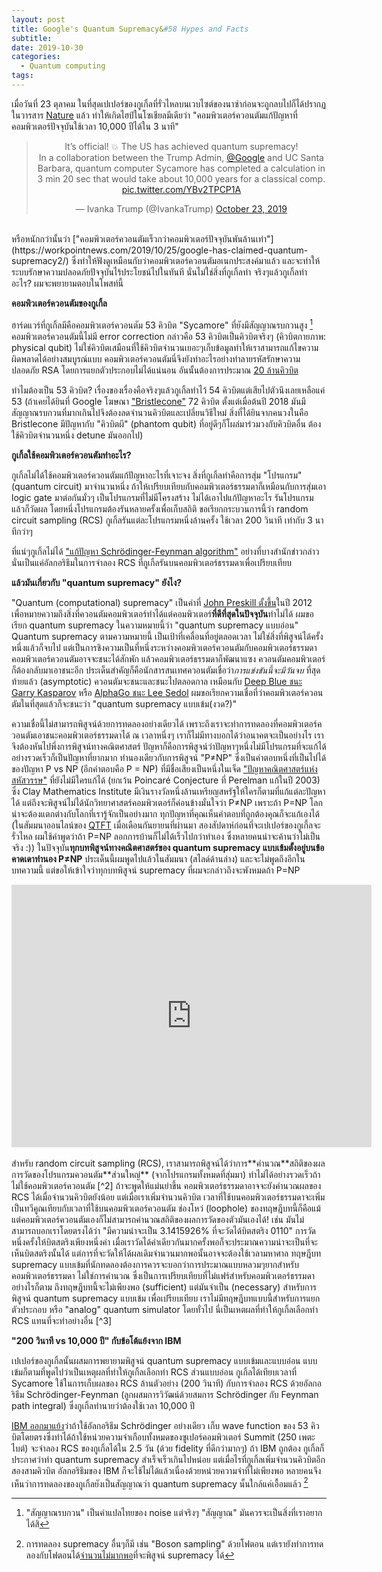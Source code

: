 ```yaml
---
layout: post
title: Google's Quantum Supremacy&#58 Hypes and Facts
subtitle:
date: 2019-10-30
categories:
  - Quantum computing
tags:
---
```


เมื่อวันที่ 23 ตุลาคม ในที่สุดเปเปอร์ของกูเกิ้ลที่รั่วไหลบนเวบไซต์ของนาซ่าก่อนจะถูกลบไปก็ได้ปรากฏในวารสาร
[Nature](https://www.nature.com/articles/s41586-019-1666-5) แล้ว ทำให้เกิดไฮป์ในโซเชียลมีเดียว่า "คอมพิวเตอร์ควอนตัมแก้ปัญหาที่คอมพิวเตอร์ปัจจุบันใช้เวลา 10,000 ปีได้ใน 3 นาที"

<center>
<blockquote class="twitter-tweet"><p lang="en" dir="ltr">It’s official! 💥 The US has achieved quantum supremacy! <br>In a collaboration between the Trump Admin, <a href="https://twitter.com/Google?ref_src=twsrc%5Etfw">@Google</a> and UC Santa Barbara, quantum computer Sycamore has completed a calculation in 3 min 20 sec that would take about 10,000 years for a classical comp. <a href="https://t.co/YBv2TPCP1A">pic.twitter.com/YBv2TPCP1A</a></p>&mdash; Ivanka Trump (@IvankaTrump) <a href="https://twitter.com/IvankaTrump/status/1186987509609385988?ref_src=twsrc%5Etfw">October 23, 2019</a></blockquote> <script async src="https://platform.twitter.com/widgets.js" charset="utf-8"></script>
</center>

<br>
หรือหนักกว่านั้นว่า ["คอมพิวเตอร์ควอนตัมเร็วกว่าคอมพิวเตอร์ปัจจุบันพันล้านเท่า"](https://workpointnews.com/2019/10/25/google-has-claimed-quantum-supremacy2/) ซึ่งทำให้ฟังดูเหมือนกับว่าคอมพิวเตอร์ควอนตัมอเนกประสงค์มาแล้ว และจะทำให้ระบบรักษาความปลอดภัยปัจจุบันไร้ประโยชน์ไปในทันที นั่นไม่ใช่สิ่งที่กูเกิ้ลทำ จริงๆแล้วกูเกิ้ลทำอะไร? ผมจะพยายามตอบในโพสท์นี้

**คอมพิวเตอร์ควอนตัมของกูเกิ้ล**

ฮาร์ดแวร์ที่กูเกิ้ลมีคือคอมพิวเตอร์ควอนตัม 53 คิวบิต "Sycamore" ที่ยังมีสัญญาณรบกวนสูง [^1] คอมพิวเตอร์ควอนตัมนี้ไม่มี error correction กล่าวคือ 53 คิวบิตเป็นคิวบิตจริงๆ (คิวบิตกายภาพ: physical qubit) ไม่ใช่คิวบิตเสมือนที่ใช้คิวบิตจำนวนเยอะๆเก็บข้อมูลทำให้เราสามารถแก้ไขความผิดพลาดได้อย่างสมบูรณ์แบบ คอมพิวเตอร์ควอนตัมนี่จึงยังทำอะไรอย่างทำลายรหัสรักษาความปลอดภัย RSA โดยการแยกตัวประกอบไม่ได้แน่นอน อันนั้นต้องการประมาณ [20 ล้านคิวบิต](https://arxiv.org/abs/1905.09749)

ทำไมต้องเป็น 53 คิวบิต? เรื่องของเรื่องคือจริงๆแล้วกูเกิ้ลทำไว้ 54 คิวบิตแต่เสียไปตัวนึงเลยเหลือแค่ 53 (ถ้าเคยได้ยินที่ Google โฆษณา ["Bristlecone"](https://ai.googleblog.com/2018/03/a-preview-of-bristlecone-googles-new.html)  72 คิวบิต  ตั้งแต่เมื่อต้นปี 2018 มันมีสัญญาณรบกวนที่มากเกินไปจึงต้องลดจำนวนคิวบิตและเปลี่ยนวิธีใหม่ สิ่งที่ได้ยินจากคนวงในคือ Bristlecone มีปัญหากับ "คิวบิตผี" (phantom qubit) ที่อยู่ดีๆก็โผล่มาร่วมวงกับคิวบิตอื่น ต้องใช้คิวบิตจำนวนหนึ่ง detune มันออกไป)

**กูเกิ้ลใช้คอมพิวเตอร์ควอนตัมทำอะไร?**

กูเกิ้ลไม่ได้ใช้คอมพิวเตอร์ควอนตัมแก้ปัญหาอะไรที่เจาะจง สิ่งที่กูเกิ้ลทำคือการสุ่ม "โปรแกรม" (quantum circuit) มาจำนวนหนึ่ง  ถ้าให้เปรียบเทียบกับคอมพิวเตอร์ธรรมดาก็เหมือนกับการสุ่มเอา logic gate มาต่อกันมั่วๆ เป็นโปรแกรมที่ไม่มีโครงสร้าง ไม่ได้เอาไปแก้ปัญหาอะไร รันโปรแกรมแล้วก็วัดผล โดยหนึ่งโปรแกรมต้องรันหลายครั้งเพื่อเก็บสถิติ ขอเรียกกระบวนการนี้ว่า random circuit sampling (RCS)  กูเกิ้ลรันแต่ละโปรแกรมหนึ่งล้านครั้ง ใช้เวลา 200 วินาที เท่ากับ 3 นาทีกว่าๆ

ที่แน่ๆกูเกิ้ลไม่ได้ ["แก้ปัญหา Schrödinger-Feynman algorithm"](https://workpointnews.com/2019/10/25/google-has-claimed-quantum-supremacy2/) อย่างที่บางสำนักข่าวกล่าว นั่นเป็นแค่อัลกอริธึมในการจำลอง RCS ที่กูเกิ้ลรันบนคอมพิวเตอร์ธรรมดาเพื่อเปรียบเทียบ

**แล้วมันเกี่ยวกับ "quantum supremacy" ยังไง?**

"Quantum (computational) supremacy" เป็นคำที่ [John Preskill ตั้งขึ้น](https://www.quantamagazine.org/john-preskill-explains-quantum-supremacy-20191002/)ในปี 2012 เพื่อหมายความถึงสิ่งที่ควอนตัมคอมพิวเตอร์ทำได้แต่คอมพิวเตอร์**ที่ดีที่สุดในปัจจุบัน**ทำไม่ได้ ผมขอเรียก quantum supremacy ในความหมายนี้ว่า "quantum supremacy แบบอ่อน" Quantum supremacy ตามความหมายนี้ เป็นเป้าที่เคลื่อนที่อยู่ตลอดเวลา ไม่ใช่สิ่งที่พิสูจน์ได้ครั้งหนึ่งแล้วก็จบไป แต่เป็นการชิงความเป็นที่หนึ่งระหว่างคอมพิวเตอร์ควอนตัมกับคอมพิวเตอร์ธรรมดา คอมพิวเตอร์ควอนตัมอาจจะชนะได้สักพัก แล้วคอมพิวเตอร์ธรรมดาก็พัฒนาแซง ควอนตัมคอมพิวเตอร์ก็ต้องกลับมาเอาชนะอีก
ประเด็นสำคัญก็คือนักสารสนเทศควอนตัมเชื่อว่า*การแข่งขันนี้จะมีวันจบ* ที่สุดท้ายแล้ว (asymptotic) ควอนตัมจะชนะและชนะไปตลอดกาล เหมือนกับ [Deep Blue ชนะ Garry Kasparov](https://en.wikipedia.org/wiki/Deep_Blue_versus_Garry_Kasparov) หรือ [AlphaGo ชนะ Lee Sedol](https://en.wikipedia.org/wiki/AlphaGo_versus_Lee_Sedol) ผมขอเรียกความเชื่อที่ว่าคอมพิวเตอร์ควอนตัมในที่สุดแล้วก็จะชนะว่า "quantum supremacy แบบเข้ม(งวด?)"

ความเชื่อนี้ไม่สามารถพิสูจน์ด้วยการทดลองอย่างเดียวได้ เพราะถึงเราจะทำการทดลองที่คอมพิวเตอร์ควอนตัมเอาชนะคอมพิวเตอร์ธรรมดาได้ ณ เวลาหนึ่งๆ เราก็ไม่มีทางบอกได้ว่าอนาคตจะเป็นอย่างไร เราจึงต้องหันไปพึ่งการพิสูจน์ทางคณิตศาสตร์
ปัญหาก็คือการพิสูจน์ว่าปัญหาๆหนึ่งไม่มีโปรแกรมที่จะแก้ได้อย่างรวดเร็วก็เป็นปัญหาที่ยากมาก ทำนองเดียวกับการพิสูจน์ "P≠NP" ซึ่งเป็นคำตอบหนึ่งที่เป็นไปได้ของปัญหา P vs NP (อีกคำตอบคือ P = NP) ที่มีชื่อเสียงเป็นหนึ่งในเจ็ด ["ปัญหาคณิตศาสตร์แห่งสหัสวรรษ"](https://www.claymath.org/millennium-problems) ที่ยังไม่มีใครแก้ได้ (ยกเว้น Poincaré Conjecture ที่ Perelman แก้ในปี 2003) ซึ่ง Clay Mathematics Institute มีเงินรางวัลหนึ่งล้านเหรียญสหรัฐให้ใครก็ตามที่แก้แต่ละปัญหาได้ แต่ถึงจะพิสูจน์ไม่ได้นักวิทยาศาสตร์คอมพิวเตอร์ก็ค่อนข้างมั่นใจว่า P≠NP เพราะถ้า P=NP โลกน่าจะต้องแตกต่างกับโลกที่เรารู้จักเป็นอย่างมาก ทุกปัญหาที่คุณเห็นคำตอบที่ถูกต้องคุณก็จะแก้เองได้ (ในสัมมนาออนไลน์ของ [QTFT](https://qtft.org/) เมื่อเดือนกันยายนที่ผ่านมา สองสัปดาห์ก่อนที่จะเปเปอร์ของกูเกี้ลจะรั่วไหล ผมใช้คำพูดว่าถ้า P=NP ลอกการบ้านก็ไม่ได้เร็วไปกว่าทำเอง ซึ่งหลายคนน่าจะค้านว่าไม่เป็นจริง :)) ในปัจจุบัน**ทุกบทพิสูจน์ทางคณิตศาสตร์ของ quantum supremacy แบบเข้มตั้งอยู่บนข้อคาดเดาทำนอง P≠NP** ประเด็นนี้ผมพูดไปแล้วในสัมมนา (สไลด์ด้านล่าง) และจะไม่พูดถึงอีกในบทความนี้  แต่ขอให้เข้าใจว่าทุกบทพิสูจน์ supremacy ที่ผมจะกล่าวถึงจะพังหมดถ้า P=NP

<center>
<iframe width="576" height="420" src="https://slides.com/ninnat/deck-8/embed" frameborder="0" allowfullscreen>></iframe>
</center>

<br>
สำหรับ random circuit sampling (RCS), เราสามารถพิสูจน์ได้ว่าการ**คำนวณ**สถิติของผลการวัดของโปรแกรมควอนตัม**ส่วนใหญ่** (จากโปรแกรมทั้งหมดที่สุ่มมา) ทำไม่ได้อย่างรวดเร็วถ้าไม่ใช้คอมพิวเตอร์ควอนตัม [^2] ถ้าจะพูดให้แม่นยำขึ้น คอมพิวเตอร์ธรรมดาอาจจะยังคำนวณผลของ RCS ได้เมื่อจำนวนคิวบิตยังน้อย แต่เมื่อเราเพิ่มจำนวนคิวบิต เวลาที่ใช้บนคอมพิวเตอร์ธรรมดาจะเพิ่มเป็นทวีคูณเทียบกับเวลาที่ใช้บนคอมพิวเตอร์ควอนตัม
ช่องโหว่ (loophole) ของทฤษฎีบทนี้ก็คือแม้แต่คอมพิวเตอร์ควอนตัมเองก็ไม่สามารถคำนวณสถิติของผลการวัดของตัวมันเองได้! เช่น มันไม่สามารถบอกเราโดยตรงได้ว่า "มีความน่าจะเป็น 3.1415926% ที่จะวัดได้บิตสตริง 0110" การวัดหนึ่งครั้งให้บิตสตริงเพียงหนึ่งค่า เมื่อเราวัดได้ค่าเดียวกันมากครั้งพอก็จะประมาณความน่าจะเป็นที่จะเห็นบิตสตริงนั้นได้ แต่การที่จะวัดให้ได้ผลเดิมจำนวนมากพอนั้นอาจจะต้องใช้เวลามหาศาล ทฤษฎีบท supremacy แบบเข้มที่นักทดลองต้องการควรจะบอกว่าการประมาณแบบหลวมๆยากสำหรับคอมพิวเตอร์ธรรมดา ไม่ใช่การคำนวณ ซึ่งเป็นการเปรียบเทียบที่ไม่แฟร์สำหรับคอมพิวเตอร์ธรรมดา
อย่างไรก็ตาม ถึงทฤษฎีบทนี้จะไม่เพียงพอ (sufficient) แต่มันจำเป็น (necessary) สำหรับการพิสูจน์ quantum supremacy แบบเข้ม เพื่อเปรียบเทียบ เราไม่มีทฤษฎีบทแบบนี้สำหรับการแยกตัวประกอบ หรือ "analog" quantum simulator โดยทั่วไป นี่เป็นเหตผลที่ทำให้กูเกิ้ลเลือกทำ RCS แทนที่จะทำอย่างอื่น [^3]

<!--[สำหรับนักควอนตัม คำถามหนึ่งที่สำคัญก็คือ: ถึงเราจะพิสูจน์ได้ว่าการประมาณสถิติจาก RCS ใน [L1-norm](https://medium.com/@montjoile/l0-norm-l1-norm-l2-norm-l-infinity-norm-7a7d18a4f40c) ก็ทำได้ยากบนคอมพิวเตอร์ธรรมดา  การทดลองนี้ของกูเกิ้ลจะพิสูจน์ quantum supremacy แบบเข้มหรือไม่? คำตอบอาจจะเป็น"ไม่""เพราะ fidelity ของการทดลองที่ยังน้อยเกินไป (0.2%) [^4]]-->

**"200 วินาที vs 10,000 ปี" กับข้อโต้แย้งจาก IBM**

เปเปอร์ของกูเกิ้ลนั้นผสมการพยายามพิสูจน์ quantum supremacy แบบเข้มและแบบอ่อน แบบเข้มก็ตามที่พูดไปว่าเป็นเหตุผลที่ทำให้กูเกิ้ลเลือกทำ RCS ส่วนแบบอ่อน กูเกิ้ลได้เทียบเวลาที่ Sycamore ใช้ในการเก็บผลของ RCS ล้านตัวอย่าง (200 วินาที) กับการจำลอง RCS ด้วยอัลกอริธึม Schrödinger-Feynman (ลูกผสมการวิวัฒน์ด้วยสมการ Schrödinger กับ Feynman path integral) ซึ่งกูเกิ้ลทำนายว่าต้องใช้เวลา 10,000 ปี

[IBM ออกมาแย้ง](https://www.ibm.com/blogs/research/2019/10/on-quantum-supremacy/)ว่าถ้าใช้อัลกอริธึม Schrödinger อย่างเดียว เก็บ wave function ของ 53 คิวบิตโดยตรงซึ่งทำได้ถ้าใช้หน่วยความจำเกือบทั้งหมดของซูเปอร์คอมพิวเตอร์ Summit (250 เพตะไบต์) จะจำลอง RCS ของกูเกิ้ลได้ใน 2.5 วัน (ด้วย fidelity ที่ดีกว่ามากๆ) ถ้า IBM ถูกต้อง กูเกิ้ลก็ประกาศว่าทำ quantum supremacy สำเร็จเร็วเกินไปหน่อย แต่เมื่อไรที่กูเกิ้ลเพิ่มจำนวนคิวบิตอีกสองสามคิวบิต อัลกอริธึมของ IBM ก็จะใช้ไม่ได้แล้วเนื่องด้วยหน่วยความจำที่ไม่เพียงพอ หลายคนจึงเห็นว่าการทดลองของกูเกิ้ลยังเป็นสัญญาณว่า quantum supremacy นั้นใกล้แค่เอื้อมแล้ว [^4]

<!--**ความสำเร็จของกูเกิ้ลครั้งนี้ถือเป็นจุดเปลี่ยนสำคัญของการคำนวณเชิงควอนตัมไหม?**

ความสำเร็จนี้ของกูเกิ้ลมีคุณค่าหลายด้าน หนึ่ง ด้านวิศวกรรม ผมไม่ใช่นักทดลองแต่เชื่อว่าสิ่งที่กูเกิ้ลทำไม่ง่ายเลยและเป็นความสำเร็จทางวิศวกรรมชั้นเยี่ยม สอง ด้านประชาสัมพันธ์ อย่างที่ผมบอกกับคนหลายคน ไม่ว่ากูเกิ้ลจะทำ quantum supremacy สำเร็จหรือไม่ ด้วยมาตรวัดใดของ supremacy ก็ตาม กูเกิ้ลก็ได้ "supreme status" (หน้า) ไปเรียบร้อยแล้ว
สาม ด้านวิทยาศาสตร์ การทดลองนี้เป็นย่างก้าวแรกสู่เขตแดน quantum supremacy ที่จะทำให้เรามั่นใจขึ้นเรื่อยๆว่าพลังของคอมพิวเตอร์ควอนตัมเป็นของจริง-->



[^1]: "สัญญาณรบกวน" เป็นคำแปลไทยของ noise แต่จริงๆ "สัญญาณ" มันควรจะเป็นสิ่งที่เราอยากได้สิ

[^2]: Bouland, Fefferman, Nirkhe,  Vazirani, [*On the complexity and verification of quantum random circuit sampling*](https://www.nature.com/articles/s41567-018-0318-2), Nature Physics (2019)

[^3]: Harrow and Montanaro, [*Quantum computational supremacy*](https://www.nature.com/articles/nature23458), Nature (2017) รีวิวว่าปัญหา/แพลตฟอร์มไหนมีทฤษฎี quantum supremacy รองรับบ้าง อาจจะเก่าไปนิดเพราะตอนนี้มี[พิสูจน์สำหรับ 2D quantum simulator](https://arxiv.org/abs/1908.08069) แล้ว

<!-- [^4]: [คอมเมนต์ของ Tomoyuki Morimae](https://www.scottaaronson.com/blog/?p=4372#comment-1822683) ในบล็อกของ Scott Aaronson-->

[^4]: การทดลอง supremacy อื่นๆก็มี เช่น "Boson sampling" ด้วยโฟตอน แต่เรายังทำการทดลองกับโฟตอนได้[จำนวนไม่มากพอ](https://arxiv.org/abs/1910.09930)ที่จะพิสูจน์ supremacy ได้
